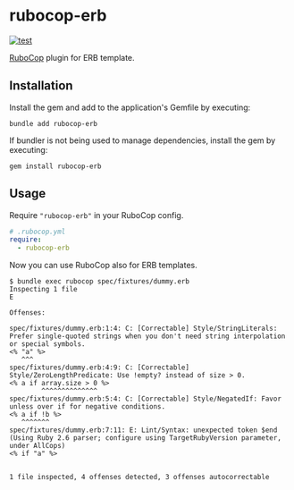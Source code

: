 # rubocop-erb

[![test](https://github.com/r7kamura/rubocop-erb/actions/workflows/test.yml/badge.svg)](https://github.com/r7kamura/rubocop-erb/actions/workflows/test.yml)

[RuboCop](https://github.com/rubocop/rubocop) plugin for ERB template.

## Installation

Install the gem and add to the application's Gemfile by executing:

```
bundle add rubocop-erb
```

If bundler is not being used to manage dependencies, install the gem by executing:

```
gem install rubocop-erb
```

## Usage

Require `"rubocop-erb"` in your RuboCop config.

```yaml
# .rubocop.yml
require:
  - rubocop-erb
```

Now you can use RuboCop also for ERB templates.

```
$ bundle exec rubocop spec/fixtures/dummy.erb
Inspecting 1 file
E

Offenses:

spec/fixtures/dummy.erb:1:4: C: [Correctable] Style/StringLiterals: Prefer single-quoted strings when you don't need string interpolation or special symbols.
<% "a" %>
   ^^^
spec/fixtures/dummy.erb:4:9: C: [Correctable] Style/ZeroLengthPredicate: Use !empty? instead of size > 0.
<% a if array.size > 0 %>
        ^^^^^^^^^^^^^^
spec/fixtures/dummy.erb:5:4: C: [Correctable] Style/NegatedIf: Favor unless over if for negative conditions.
<% a if !b %>
   ^^^^^^^
spec/fixtures/dummy.erb:7:11: E: Lint/Syntax: unexpected token $end
(Using Ruby 2.6 parser; configure using TargetRubyVersion parameter, under AllCops)
<% if "a" %>


1 file inspected, 4 offenses detected, 3 offenses autocorrectable
```
